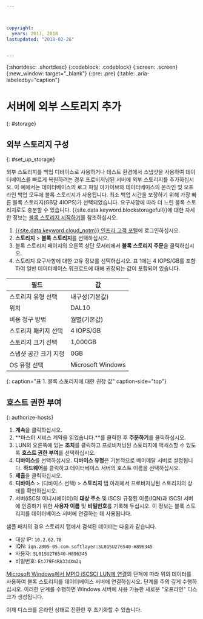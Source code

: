```yaml
---



copyright:
  years: 2017, 2018
lastupdated: "2018-02-26"


---
```


{:shortdesc: .shortdesc}
{:codeblock: .codeblock}
{:screen: .screen}
{:new_window: target="_blank"}
{:pre: .pre}
{:table: .aria-labeledby="caption"}

# 서버에 외부 스토리지 추가
{: #storage}

## 외부 스토리지 구성
{: #set_up_storage}

외부 스토리지를 백업 디바이스로 사용하거나 테스트 환경에서 스냅샷을 사용하여 데이터베이스를 빠르게 복원하려는 경우 프로비저닝된 서버에 외부 스토리지를 추가하십시오. 이 예에서는 데이터베이스의 로그 파일 아카이브와 데이터베이스의 온라인 및 오프라인 백업 모두에 블록 스토리지가 사용됩니다. 최소 백업 시간을 보장하기 위해 가장 빠른 블록 스토리지(GB당 4IOPS)가 선택되었습니다. 요구사항에 따라 더 느린 블록 스토리지로도 충분할 수 있습니다. {{site.data.keyword.blockstoragefull}}에 대한 자세한 정보는 [블록 스토리지 시작하기](https://console.bluemix.net/docs/infrastructure/BlockStorage/index.html#getting-started-with-block-storage)를 참조하십시오.

1. [{{site.data.keyword.cloud_notm}} 인프라 고객 포털](https://control.softlayer.com/)에 로그인하십시오.
2. **스토리지** > **블록 스토리지**를 선택하십시오.
3. 블록 스토리지 페이지의 오른쪽 상단 모서리에서 **블록 스토리지 주문**을 클릭하십시오.
4. 스토리지 요구사항에 대한 고유 정보를 선택하십시오. 표 1에는 4 IOPS/GB를 포함하여 일반 데이터베이스 워크로드에 대해 권장되는 값이 포함되어 있습니다.

|              필드                |      값                                           |
| -------------------------------- | ------------------------------------------------- |
|스토리지 유형 선택                | 내구성(기본값)                                    |
|위치                              | DAL10                                             |
|비용 청구 방법                    | 월별(기본값)                                      |
|스토리지 패키지 선택              | 4 IOPS/GB                                          |
|스토리지 크기 선택                | 1,000GB                                            |
|스냅샷 공간 크기 지정             | 0GB                                               |
|OS 유형 선택                      | Microsoft Windows                                 |
{: caption="표 1. 블록 스토리지에 대한 권장 값" caption-side="top"}

## 호스트 권한 부여
{: authorize-hosts}

1. **계속**을 클릭하십시오.
2. **마스터 서비스 계약을 읽었습니다.**를 클릭한 후 **주문하기**를 클릭하십시오.
3. LUN의 오른쪽에 있는 **조치**를 클릭하고 프로비저닝된 스토리지에 액세스할 수 있도록 **호스트 권한 부여**를 선택하십시오.
4. **디바이스**를 선택하십시오. **디바이스 유형**은 기본적으로 베어메탈 서버로 설정됩니다. **하드웨어**를 클릭하고 데이터베이스 서버의 호스트 이름을 선택하십시오.
5. **제출**을 클릭하십시오.
6. **디바이스** > (디바이스 선택) > **스토리지** 탭 아래에서 프로비저닝된 스토리지의 상태를 확인하십시오.
7. 서버(iSCSI 이니시에이터)의 **대상 주소** 및 iSCSI 규정된 이름(IQN)과 iSCSI 서버에 인증하기 위한 **사용자 이름** 및 **비밀번호**를 기록해 두십시오. 이 정보는 블록 스토리지를 데이터베이스 서버에 연결하는 데 사용됩니다.

샘플 배치의 경우 스토리지 탭에서 검색된 데이터는 다음과 같습니다.
   * 대상 IP: `10.2.62.78`
   * IQN: `iqn.2005-05.com.softlayer:SL01SU276540-H896345`
   * 사용자: `SL01SU276540-H896345`
   * 비밀번호: `EtJ79F4RA33dXm2q`

[Microsoft Windows에서 MPIO iSCSCI LUN에 연결](https://console.bluemix.net/docs/infrastructure/BlockStorage/accessing-block-storage-windows.html#connecting-to-mpio-iscsi-luns-on-microsoft-windows)의 단계에 따라 위의 데이터를 사용하여 블록 스토리지를 데이터베이스 서버에 연결하십시오. 단계를 주의 깊게 수행하십시오. 이러한 단계를 수행하면 Windows 서버에 사용 가능한 새로운 "오프라인" 디스크가 생성됩니다.

이제 디스크를 온라인 상태로 전환한 후 초기화할 수 있습니다. 
